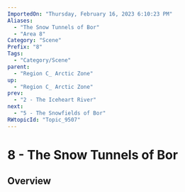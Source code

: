 ```yaml
---
ImportedOn: "Thursday, February 16, 2023 6:10:23 PM"
Aliases:
  - "The Snow Tunnels of Bor"
  - "Area 8"
Category: "Scene"
Prefix: "8"
Tags:
  - "Category/Scene"
parent:
  - "Region C_ Arctic Zone"
up:
  - "Region C_ Arctic Zone"
prev:
  - "2 - The Iceheart River"
next:
  - "5 - The Snowfields of Bor"
RWtopicId: "Topic_9507"
---
```

# 8 - The Snow Tunnels of Bor
## Overview
